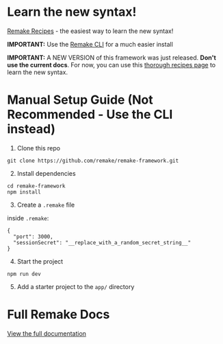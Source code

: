 # Learn the new syntax!

[Remake Recipes](https://recipes.remaketheweb.com/) - the easiest way to learn the new syntax!

**IMPORTANT:** Use the [Remake CLI](https://github.com/remake/remake-cli) for a much easier install

**IMPORTANT:** A NEW VERSION of this framework was just released. **Don't use the current docs**. For now, you can use this [thorough recipes page](https://recipes.remaketheweb.com/) to learn the new syntax.

# Manual Setup Guide (Not Recommended - Use the CLI instead)

1. Clone this repo

```
git clone https://github.com/remake/remake-framework.git
```

2. Install dependencies

```
cd remake-framework
npm install
```

3. Create a `.remake` file

inside `.remake`:
```
{
  "port": 3000,
  "sessionSecret": "__replace_with_a_random_secret_string__"
}
```

4. Start the project

```
npm run dev
```

5. Add a starter project to the `app/` directory

# Full Remake Docs

[View the full documentation](https://docs.remaketheweb.com)

